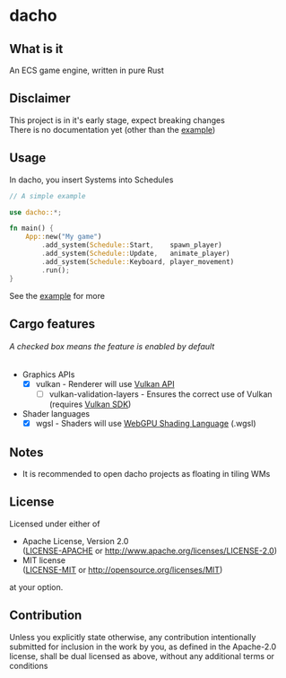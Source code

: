 <!-- dacho/README.md -->

# dacho

## What is it
An ECS game engine, written in pure Rust

## Disclaimer
This project is in it's early stage, expect breaking changes  
There is no documentation yet (other than the [example](https://github.com/mochou-p/dacho-example))

## Usage
In dacho, you insert Systems into Schedules
```rust
// A simple example

use dacho::*;

fn main() {
    App::new("My game")
        .add_system(Schedule::Start,    spawn_player)
        .add_system(Schedule::Update,   animate_player)
        .add_system(Schedule::Keyboard, player_movement)
        .run();
}
```
See the [example](https://github.com/mochou-p/dacho-example) for more

## Cargo features
###### A checked box means the feature is enabled by default
- Graphics APIs
    - [x] vulkan - Renderer will use [Vulkan API](https://www.vulkan.org)
        - [ ] vulkan-validation-layers - Ensures the correct use of Vulkan (requires [Vulkan SDK](https://vulkan.lunarg.com/sdk/home))
- Shader languages
    - [x] wgsl - Shaders will use [WebGPU Shading Language](https://www.w3.org/TR/WGSL) (.wgsl)

## Notes
- It is recommended to open dacho projects as floating in tiling WMs

## License
Licensed under either of
 * Apache License, Version 2.0  
   ([LICENSE-APACHE](LICENSE-APACHE) or http://www.apache.org/licenses/LICENSE-2.0)
 * MIT license  
   ([LICENSE-MIT](LICENSE-MIT) or http://opensource.org/licenses/MIT)

at your option.

## Contribution
Unless you explicitly state otherwise, any contribution intentionally submitted
for inclusion in the work by you, as defined in the Apache-2.0 license, shall be
dual licensed as above, without any additional terms or conditions

